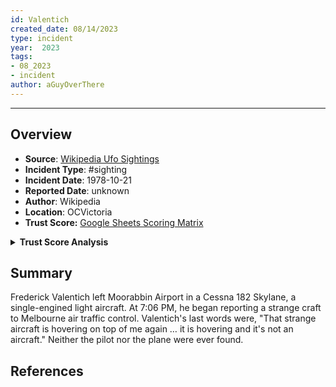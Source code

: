 ```yaml
---
id: Valentich
created_date: 08/14/2023
type: incident
year:  2023
tags:
- 08_2023
- incident
author: aGuyOverThere
---
```


----

## Overview

- **Source**: [Wikipedia Ufo Sightings](https://en.wikipedia.org/wiki/List_of_reported_UFO_sightings)
- **Incident Type**: #sighting
- **Incident Date**: 1978-10-21
- **Reported Date**: unknown
- **Author**: Wikipedia
- **Location**: O​CVictoria
- **Trust Score:** [Google Sheets Scoring Matrix](https://docs.google.com/spreadsheets/d/1CUarxE7P1cPwgWXwJzzeWnZGm1c6Wp2Ttazdt3VPM_s/edit?usp=sharing)

<details>
<summary><b>Trust Score Analysis</b></summary>
<IMG src="https://publish-01.obsidian.md/access/1c31a6f93f82a49b0a9eb31193d6cdec/_images/" alt="Trust Score"/>
</details>

## Summary

Frederick Valentich left Moorabbin Airport in a Cessna 182 Skylane, a single-engined light aircraft. At 7:06 PM, he began reporting a strange craft to Melbourne air traffic control. Valentich's last words were, "That strange aircraft is hovering on top of me again … it is hovering and it's not an aircraft." Neither the pilot nor the plane were ever found.

## References

